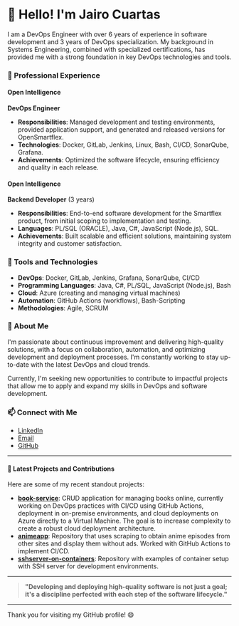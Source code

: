 # 👋 Hello! I'm Jairo Cuartas

I am a DevOps Engineer with over 6 years of experience in software development and 3 years of DevOps specialization. My background in Systems Engineering, combined with specialized certifications, has provided me with a strong foundation in key DevOps technologies and tools.

### 💼 Professional Experience
#### Open Intelligence
**DevOps Engineer**

- **Responsibilities**: Managed development and testing environments, provided application support, and generated and released versions for OpenSmartflex.
- **Technologies**: Docker, GitLab, Jenkins, Linux, Bash, CI/CD, SonarQube, Grafana.
- **Achievements**: Optimized the software lifecycle, ensuring efficiency and quality in each release.

#### Open Intelligence  
**Backend Developer** (3 years)

- **Responsibilities**: End-to-end software development for the Smartflex product, from initial scoping to implementation and testing.
- **Languages**: PL/SQL (ORACLE), Java, C#, JavaScript (Node.js), SQL.
- **Achievements**: Built scalable and efficient solutions, maintaining system integrity and customer satisfaction.

### 🔧 Tools and Technologies
- **DevOps**: Docker, GitLab, Jenkins, Grafana, SonarQube, CI/CD
- **Programming Languages**: Java, C#, PL/SQL, JavaScript (Node.js), Bash
- **Cloud**: Azure (creating and managing virtual machines)
- **Automation**: GitHub Actions (workflows), Bash-Scripting
- **Methodologies**: Agile, SCRUM

### 🚀 About Me
I'm passionate about continuous improvement and delivering high-quality solutions, with a focus on collaboration, automation, and optimizing development and deployment processes. I'm constantly working to stay up-to-date with the latest DevOps and cloud trends. 

Currently, I'm seeking new opportunities to contribute to impactful projects that allow me to apply and expand my skills in DevOps and software development.

### 📫 Connect with Me
- [LinkedIn](https://www.linkedin.com/in/jairo-cuartas)
- [Email](mailto:jairo.cuartas18@gmail.com)
- [GitHub](https://github.com/jacs4210)

---

#### 🚀 Latest Projects and Contributions
Here are some of my recent standout projects:

- **[book-service](#)**: CRUD application for managing books online, currently working on DevOps practices with CI/CD using GitHub Actions, deployment in on-premise environments, and cloud deployments on Azure directly to a Virtual Machine. The goal is to increase complexity to create a robust cloud deployment architecture.
- **[animeapp](#)**: Repository that uses scraping to obtain anime episodes from other sites and display them without ads. Worked with GitHub Actions to implement CI/CD.
- **[sshserver-on-containers](#)**: Repository with examples of container setup with SSH server for development environments. 

---

> **"Developing and deploying high-quality software is not just a goal; it's a discipline perfected with each step of the software lifecycle."** 

---

Thank you for visiting my GitHub profile! 😄
